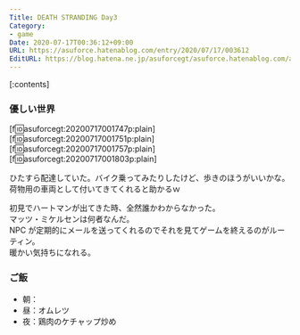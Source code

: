 ```yaml
---
Title: DEATH STRANDING Day3
Category:
- game
Date: 2020-07-17T00:36:12+09:00
URL: https://asuforce.hatenablog.com/entry/2020/07/17/003612
EditURL: https://blog.hatena.ne.jp/asuforcegt/asuforce.hatenablog.com/atom/entry/26006613599518246
---
```


[:contents]

###  優しい世界

[f:id:asuforcegt:20200717001747p:plain][f:id:asuforcegt:20200717001751p:plain][f:id:asuforcegt:20200717001757p:plain][f:id:asuforcegt:20200717001803p:plain]

ひたすら配達していた。バイク乗ってみたりしたけど、歩きのほうがいいかな。  
荷物用の車両として付いてきてくれると助かるｗ

初見でハートマンが出てきた時、全然誰かわからなかった。  
マッツ・ミケルセンは何者なんだ。  
NPC が定期的にメールを送ってくれるのでそれを見てゲームを終えるのがルーティン。  
暖かい気持ちになれる。

### ご飯

- 朝：
- 昼：オムレツ
- 夜：鶏肉のケチャップ炒め
